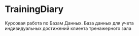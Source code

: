 # TrainingDiary
Курсовая работа по Базам Данных. База данных для учета индивидуальных достижений клиента тренажерного зала
